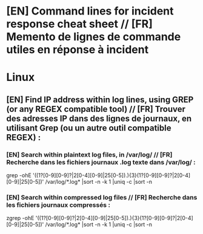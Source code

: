 # [EN] Command lines for incident response cheat sheet // [FR] Memento de lignes de commande utiles en réponse à incident

# Linux 

## [EN] Find IP address within log lines, using GREP (or any REGEX compatible tool) // [FR] Trouver des adresses IP dans des lignes de journaux, en utilisant Grep (ou un autre outil compatible REGEX) :

### [EN] Search within plaintext log files, in /var/log/ // [FR] Recherche dans les fichiers journaux .log texte dans /var/log/ :
grep -ohE '((1?[0-9][0-9]?|2[0-4][0-9]|25[0-5])\.){3}(1?[0-9][0-9]?|2[0-4][0-9]|25[0-5])' /var/log/\*.log\* |sort -n -k 1 |uniq -c |sort -n

### [EN] Search within compressed log files // [FR] Recherche dans les fichiers journaux compressés :
zgrep -ohE '((1?[0-9][0-9]?|2[0-4][0-9]|25[0-5])\.){3}(1?[0-9][0-9]?|2[0-4][0-9]|25[0-5])' /var/log/\*.log\* |sort -n -k 1 |uniq -c |sort -n
